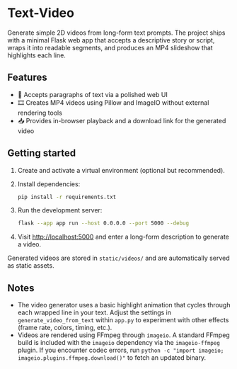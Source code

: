 # Text-Video

Generate simple 2D videos from long-form text prompts. The project ships with a minimal Flask web app that accepts a descriptive story or script, wraps it into readable segments, and produces an MP4 slideshow that highlights each line.

## Features

- 📄 Accepts paragraphs of text via a polished web UI
- 🎞️ Creates MP4 videos using Pillow and ImageIO without external rendering tools
- 📥 Provides in-browser playback and a download link for the generated video

## Getting started

1. Create and activate a virtual environment (optional but recommended).
2. Install dependencies:

   ```bash
   pip install -r requirements.txt
   ```

3. Run the development server:

   ```bash
   flask --app app run --host 0.0.0.0 --port 5000 --debug
   ```

4. Visit [http://localhost:5000](http://localhost:5000) and enter a long-form description to generate a video.

Generated videos are stored in `static/videos/` and are automatically served as static assets.

## Notes

- The video generator uses a basic highlight animation that cycles through each wrapped line in your text. Adjust the settings in `generate_video_from_text` within `app.py` to experiment with other effects (frame rate, colors, timing, etc.).
- Videos are rendered using FFmpeg through `imageio`. A standard FFmpeg build is included with the `imageio` dependency via the `imageio-ffmpeg` plugin. If you encounter codec errors, run `python -c "import imageio; imageio.plugins.ffmpeg.download()"` to fetch an updated binary.
